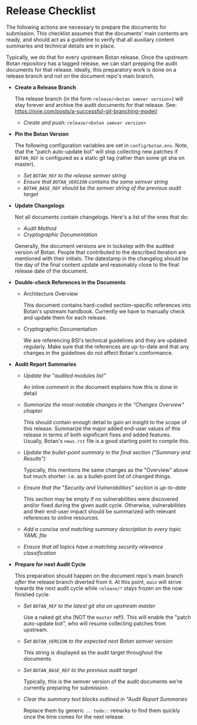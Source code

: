 # Release Checklist

The following actions are necessary to prepare the documents for submission.
This checklist assumes that the documents' main contents are ready, and should
act as a guideline to verify that all auxiliary content summaries and technical
details are in place.

Typically, we do that for every upstream Botan release. Once the upstream Botan
repository has a tagged release, we can start prepping the audit documents for
that release. Ideally, this preparatory work is done on a release branch and not
on the document repo's main branch.

* **Create a Release Branch**

  The release branch (in the form `release/<botan semver version>`) will stay
  forever and archive the audit documents for that release.
  See: https://nvie.com/posts/a-successful-git-branching-model/

  * *Create and push: `release/<botan semver version>`*

* **Pin the Botan Version**

  The following configuration variables are set in `config/botan.env`. Note, that
  the "patch auto-update bot" will stop collecting new patches if `BOTAN_REF` is
  configured as a static git tag (rather than some git sha on master).

  * *Set `BOTAN_REF` to the release semver string*
  * *Ensure that `BOTAN_VERSION` contains the same semver string*
  * *`BOTAN_BASE_REF` should be the semver string of the previous audit target*

* **Update Changelogs**

  Not all documents contain changelogs. Here's a list of
  the ones that do:

  * *Audit Method*
  * *Cryptographic Documentation*

  Generally, the document versions are in lockstep with the audited version of
  Botan. People that contributed to the described iteration are mentioned with
  their initials. The datestamp in the changelog should be the day of the final
  content update and reasonably close to the final release date of the document.

* **Double-check References in the Documents**

  * Architecture Overview

    This document contains hard-coded section-specific references into Botan's
    upstream handbook. Currently we have to manually check and update them for
    each release.

  * Cryptographic Documentation

    We are referencing BSI's technical guidelines and they are updated regularly.
    Make sure that the references are up-to-date and that any changes in the
    guidelines do not affect Botan's conformance.

* **Audit Report Summaries**

  * *Update the "audited modules list"*

    An inline comment in the document explains how this is done in detail

  * *Summarize the most-notable changes in the "Changes Overview" chapter*

    This should contain enough detail to gain an insight to the scope of this
    release. Summarize the major added end-user values of this release in terms
    of both significant fixes and added features. Usually, Botan's `news.rst`
    file is a good starting point to compile this.

  * *Update the bullet-point summary in the final section ("Summary and Results")*

    Typically, this mentions the same changes as the "Overview" above but much
    shorter: i.e. as a bullet-point list of changed things.

  * *Ensure that the "Security and Vulnerabilities" section is up-to-date*

    This section may be empty if no vulnerabilities were discovered and/or fixed
    during the given audit cycle. Otherwise, vulnerabilities and their end-user
    impact should be summarized with relevant references to online resources.

  * *Add a concise and matching summary description to every topic YAML file*
  * *Ensure that all topics have a matching security relevance classification*

* **Prepare for next Audit Cycle**

  This preparation should happen on the document repo's main branch *after* the
  release branch diverted from it. At this point, `main` will strive towards the
  next audit cycle while `release/*` stays frozen on the now finished cycle.

  * *Set `BOTAN_REF` to the latest git sha on upstream master*

    Use a naked git sha (NOT the `master` ref!). This will enable the "patch
    auto-update bot", who will resume collecting patches from upstream.

  * *Set `BOTAN_VERSION` to the expected next Botan semver version*

    This string is displayed as the audit target throughout the documents.

  * *Set `BOTAN_BASE_REF` to the previous audit target*

    Typically, this is the semver version of the audit documents we're
    currently preparing for submission.

  * *Clear the summary text blocks outlined in "Audit Report Summaries*

    Replace them by generic `.. todo::` remarks to find them quickly once the
    time comes for the next release.
